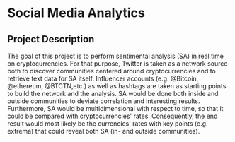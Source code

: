 # Social Media Analytics

## Project Description

The goal of this project is to perform sentimental analysis (SA) in real time
on cryptocurrencies. For that purpose, Twitter is taken as a network source
both to discover communities centered around cryptocurrencies and to retrieve
text data for SA itself. Influencer accounts (e.g. @Bitcoin, @ethereum,
@BTCTN,etc.) as well as hashtags are taken as starting points to build the
network and the analysis. SA would be done both inside and outside communities
to deviate correlation and interesting results. Furthermore, SA would be
multidimensional with respect to time, so that it could be compared with
cryptocurrencies' rates. Consequently, the end result would most likely be the
currencies' rates with key points (e.g. extrema) that could reveal both SA (in-
and outside communities).

